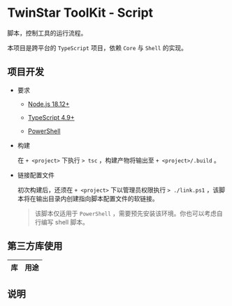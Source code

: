 # TwinStar ToolKit - Script

脚本，控制工具的运行流程。

本项目是跨平台的 `TypeScript` 项目，依赖 `Core` 与 `Shell` 的实现。

## 项目开发

* 要求
	
	* [Node.js 18.12+](https://nodejs.org/)
	
	* [TypeScript 4.9+](https://www.typescriptlang.org/)
	
	* [PowerShell](https://learn.microsoft.com/powershell/)

* 构建
	
	在 `+ <project>` 下执行 `> tsc` ，构建产物将输出至 `+ <project>/.build` 。

* 链接配置文件
	
	初次构建后，还须在 `+ <project>` 下以管理员权限执行 `> ./link.ps1` ，该脚本将在输出目录内创建指向脚本配置文件的软链接。
	
	> 该脚本仅适用于 `PowerShell` ，需要预先安装该环境。你也可以考虑自行编写 shell 脚本。

## 第三方库使用

| 库 | 用途 |
|:--:|:----:|

## 说明
